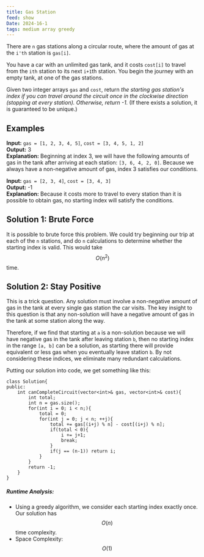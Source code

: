 ```yaml
---
title: Gas Station
feed: show
Date: 2024-16-1
tags: medium array greedy
---
```


There are `n` gas stations along a circular route, where the amount of gas at the `i'th` station is `gas[i]`.

You have a car with an unlimited gas tank, and it costs `cost[i]` to travel from the `ith` station to its next `i+1`th station. You begin the journey with an empty tank, at one of the gas stations.

Given two integer arrays `gas` and `cost`, return *the starting gas station's index if you can travel around the circuit once in the clockwise direction (stopping at every station). Otherwise, return -1.* (If there exists a solution, it is guaranteed to be unique.)

## Examples

**Input:** `gas = [1, 2, 3, 4, 5]`, `cost = [3, 4, 5, 1, 2]` <br>
**Output:** 3 <br>
**Explanation:** Beginning at index 3, we will have the following amounts of gas in the tank after arriving at each station: `[3, 6, 4, 2, 0]`. Because we always have a non-negative amount of gas, index 3 satisfies our conditions.

**Input:** `gas = [2, 3, 4]`, `cost = [3, 4, 3]` <br>
**Output:** -1 <br>
**Explanation:** Because it costs more to travel to every station than it is possible to obtain gas, no starting index will satisfy the conditions.

## Solution 1: Brute Force

It is possible to brute force this problem. We could try beginning our trip at each of the `n` stations, and do `n` calculations to determine whether the starting index is valid. This would take $$O(n^2)$$ time.

## Solution 2: Stay Positive

This is a trick question. Any solution must involve a non-negative amount of gas in the tank at every single gas station the car visits. The key insight to this question is that any non-solution will have a negative amount of gas in the tank at some station along the way.

Therefore, if we find that starting at `a` is a non-solution because we will have negative gas in the tank after leaving station `b`, then no starting index in the range `[a, b]` can be a solution, as starting there will provide equivalent or less gas when you eventually leave station `b`. By not considering these indices, we eliminate many redundant calculations.

Putting our solution into code, we get something like this:

```
class Solution{
public:
	int canCompleteCircuit(vector<int>& gas, vector<int>& cost){
		int total;
		int n = gas.size();
		for(int i = 0; i < n;){
			total = 0;
			for(int j = 0; j < n; ++j){
				total += gas[(i+j) % n] - cost[(i+j) % n];
				if(total < 0){
					i += j+1;
					break;
				}
				if(j == (n-1)) return i;
			}
		}
		return -1;
	}
}
```

##### Runtime Analysis:
- Using a greedy algorithm, we consider each starting index exactly once. Our solution has $$O(n)$$ time complexity.
- Space Complexity: $$O(1)$$